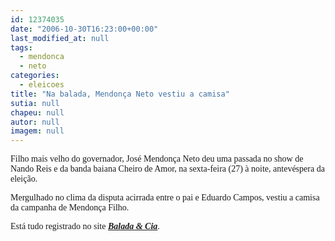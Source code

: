 ```yaml
---
id: 12374035
date: "2006-10-30T16:23:00+00:00"
last_modified_at: null
tags:
  - mendonca
  - neto
categories:
  - eleicoes
title: "Na balada, Mendonça Neto vestiu a camisa"
sutia: null
chapeu: null
autor: null
imagem: null
---
```

<p><P><FONT face=Verdana>Filho mais velho do governador, José Mendonça Neto deu uma passada no show de Nando Reis e da banda baiana Cheiro de Amor, na sexta-feira (27) à noite, antevéspera da eleição.</FONT></P></p>
<p><P><FONT face=Verdana>Mergulhado no clima da disputa acirrada entre o pai e Eduardo Campos, vestiu a camisa da campanha de Mendonça Filho.</FONT></P></p>
<p><P><FONT face=Verdana>Está tudo registrado no site <STRONG><EM><FONT color=mediumblue><A href=\"https://www.baladaecia.com.br/\" target=_blank>Balada &amp; Cia</A></FONT></EM></STRONG>.</FONT></P> </p>
